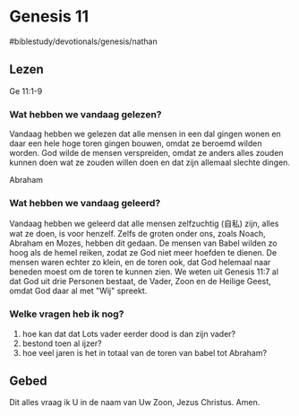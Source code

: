 # Genesis 11
#biblestudy/devotionals/genesis/nathan

## Lezen
Ge 11:1-9

### Wat hebben we vandaag gelezen? 
Vandaag hebben we gelezen dat alle mensen in een dal gingen wonen en daar een hele hoge toren gingen bouwen, omdat ze beroemd wilden worden. 
God wilde de mensen verspreiden, omdat ze anders alles zouden kunnen doen wat ze zouden willen doen en dat zijn allemaal slechte dingen. 

Abraham 

### Wat hebben we vandaag geleerd? 
Vandaag hebben we geleerd dat alle mensen zelfzuchtig (自私) zijn, alles wat ze doen, is voor henzelf. Zelfs de groten onder ons, zoals Noach, Abraham en Mozes, hebben dit gedaan. 
De mensen van Babel wilden zo hoog als de hemel reiken, zodat ze God niet meer hoefden te dienen. 
De mensen waren echter zo klein, en de toren ook, dat God helemaal naar beneden moest om de toren te kunnen zien. 
We weten uit Genesis 11:7 al dat God uit drie Personen bestaat, de Vader, Zoon en de Heilige Geest, omdat God daar al met "Wij" spreekt. 

### Welke vragen heb ik nog? 
1. hoe kan dat dat Lots vader eerder dood is dan zijn vader?
2. bestond toen al ijzer?
3. hoe veel jaren is het in totaal van de toren van babel tot Abraham? 
## Gebed


Dit alles vraag ik U in de naam van Uw Zoon, Jezus Christus. 
Amen. 